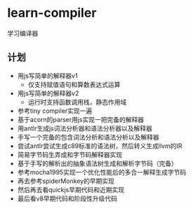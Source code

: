 # learn-compiler
学习编译器
## 计划
- 用js写简单的解释器v1
  - 仅支持赋值语句和算数表达式运算
- 用js写简单的解释器v2
  - 运行时支持函数调用栈，静态作用域
- 参考tiny compiler实现一遍
- 基于acorn的parser用js实现一把完备的解释器
- 用antlr生成js词法分析器和语法分析器以及解释器
- 手写一个完备的包含词法分析和语法分析以及解释器
- 尝试antlr尝试生成c89标准的语法树，然后转义生成llvm的IR
- 简易字节码生弄成和字节码解释器实现
- 基于手写的解析出的抽象语法树生成和解析字节码（完备）
- 参考mocha1995实现一个优化性能后的多合一解释生成字节码
- 再去参考spiderMonkey的早期实现
- 然后再去看quickjs早期代码和近期实现
- 最后看v8早期代码和阶段性升级代码
